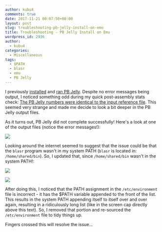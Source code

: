 ```yaml
---
author: kubu4
comments: true
date: 2017-11-21 00:07:50+00:00
layout: post
slug: troubleshooting-pb-jelly-install-on-emu
title: Troubleshooting - PB Jelly Install on Emu
wordpress_id: 2936
author:
  - kubu4
categories:
  - Miscellaneous
tags:
  - $PATH
  - blasr
  - emu
  - PB Jelly
---
```


I previously [installed](2017/10/30/software-installation-pb-jelly-suite-and-blasr-on-emu.html) and [ran PB Jelly](2017/11/14/genome-assembly-olympia-oyster-illumina-pacbio-using-pb-jelly-wbgi-scaffold-assembly.html). Despite no error messages being output, I noticed something odd during my quick post-assembly stats check: [The PB Jelly numbers were identical to the input reference file](2017/11/14/assembly-comparison-oly-assemblies-using-quast.html). This seemed very strange and made me decide to look a bit deeper in the PB Jelly output files.

As it turns out, PB Jelly did not complete successfully! Here's a look at one of the output files (notice the error messages!):

[![](http://owl.fish.washington.edu/Athaliana/20171120_pbjellly_error.png)](http://owl.fish.washington.edu/Athaliana/20171120_pbjellly_error.png)

Looking around the internet seemed to suggest that the issue could be that the `blasr` program wasn't in my system PATH (`blasr` is located in: `/home/shared/bin`). So, I updated that, since `/home/shared/bin` wasn't in the system PATH!:

[![](http://owl.fish.washington.edu/Athaliana/20171120_update_etc_environment.png)](http://owl.fish.washington.edu/Athaliana/20171120_update_etc_environment.png)

[![](http://owl.fish.washington.edu/Athaliana/20171120_updated_PATH.png)](http://owl.fish.washington.edu/Athaliana/20171120_updated_PATH.png)

After doing this, I noticed that the PATH assignment in the `/etc/environment` file is incorrect - it has the $PATH variable appended to the front of the list. This results in the system PATH appending itself to itself over and over again, resulting in a ridiculously long list (like in the screen cap directly above this text). So, I removed that portion and re-sourced the `/etc/environment` file to tidy things up.

Fingers crossed this will resolve the issue...

